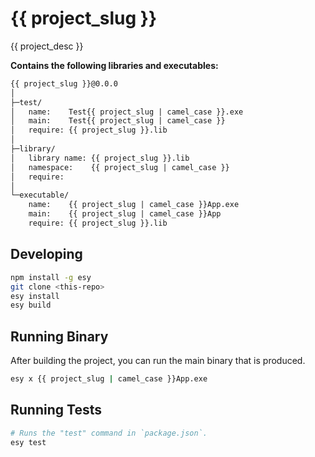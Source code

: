 # {{ project_slug }}

{{ project_desc }}

**Contains the following libraries and executables:**

```txt
{{ project_slug }}@0.0.0
│
├─test/
│   name:    Test{{ project_slug | camel_case }}.exe
│   main:    Test{{ project_slug | camel_case }}
│   require: {{ project_slug }}.lib
│
├─library/
│   library name: {{ project_slug }}.lib
│   namespace:    {{ project_slug | camel_case }}
│   require:
│
└─executable/
    name:    {{ project_slug | camel_case }}App.exe
    main:    {{ project_slug | camel_case }}App
    require: {{ project_slug }}.lib
```

## Developing

```bash
npm install -g esy
git clone <this-repo>
esy install
esy build
```

## Running Binary

After building the project, you can run the main binary that is produced.

```bash
esy x {{ project_slug | camel_case }}App.exe
```

## Running Tests

```bash
# Runs the "test" command in `package.json`.
esy test
```

